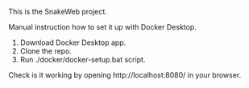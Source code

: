 This is the SnakeWeb project.

Manual instruction how to set it up with Docker Desktop.
1. Download Docker Desktop app.
2. Clone the repo.
3. Run ./docker/docker-setup.bat script.

Check is it working by opening http://localhost:8080/ in your browser.